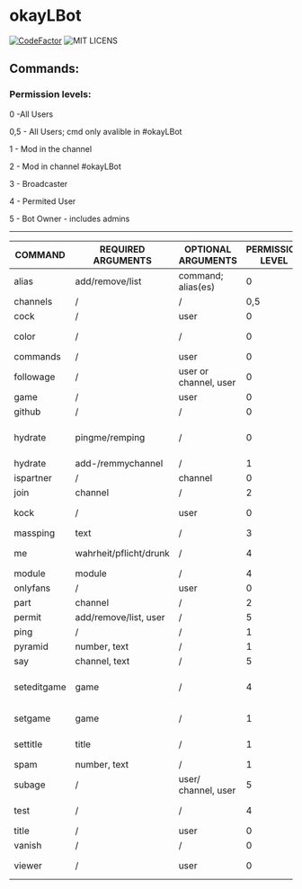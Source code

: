 # okayLBot

[![CodeFactor](https://www.codefactor.io/repository/github/daskeksnils/okayLBot/badge/main)](https://www.codefactor.io/repository/github/daskeksnils/okayLBot/overview/main)
![MIT LICENS](https://camo.githubusercontent.com/addaf52c6b92a0a6766d931fa5fd0344b569429efeacb8c128d170527d2e221c/68747470733a2f2f696d672e736869656c64732e696f2f6769746875622f6c6963656e73652f50686f656e697847616d65732d50686f656e69782f5363726970744465636b)

## Commands:

 ### Permission levels:

 0 -All Users

 0,5 - All Users; cmd only avalible in #okayLBot

 1 - Mod in the channel

 2 - Mod in channel #okayLBot

 3 - Broadcaster

 4 - Permited User

 5 - Bot Owner - includes admins

------

|COMMAND   |REQUIRED ARGUMENTS   | OPTIONAL ARGUMENTS   | PERMISSION LEVEL   |COOLDOWN   | NOTES |
|---|---|---|---|---| --- |
|alias  |add/remove/list   |command; alias(es)   | 0  | /  | / |
|channels   |/   |/   |0,5   |/   | / |
|cock | / | user | 0  | / | / |
|color | / | / | 0 | / | still working on it |
|commands   |/   |user   |0   |/   | / |
|followage  |/   |user or channel, user   | 0   |/   | testing |
|game   |/   |user   |0   |/   | / |
|github | / | /     | 0   | /  | / |
|hydrate | pingme/remping | / | 0 | / | channel must be added |
|hydrate | add-/remmychannel | / | 1 | / | / |
|ispartner | / | channel | 0 | / | / |
|join   |channel   |/   |2   |/   | / |
|kock | / | user | 0 | / | only in #me_kc |
|massping | text | / | 3 | / | / |
|me   |wahrheit/pflicht/drunk   |/   |4   |/   | only in #me_kc |
|module   |module   |/   |4   |/   | / |
|onlyfans   |/   |user   |0   |/   | / |
|part   |channel   |/   |2   |/   | / |
|permit   |add/remove/list, user   |/   |5   |/   | / |
|ping   |/   |/   |1   |/   | / |
|pyramid   |number, text   |/   |1   |/   | / |
|say | channel, text | / | 5 | / | / |
|seteditgame | game | / | 4 | / | bot needs editor; sets raw input|
|setgame | game | / | 1 | / | bot needs editor|
|settitle | title | / | 1 | / | bot needs editor|
|spam   |number, text   |/   |1   |/   | / |
|subage | / | user/ channel, user | 5 | / | testing |
|test |/ | / | 4 | 15 | testing cooldown |
|title   |/   |user   |0   |/   | / |
|vanish| / | / | 0 | / | / |
|viewer | / | user | 0 | / | shows viewercount |
